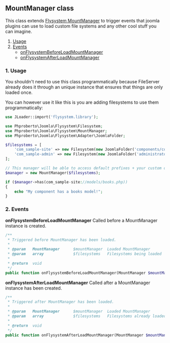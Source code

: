 ## MountManager class

This class extends [Flysystem MountManager](https://github.com/thephpleague/flysystem/blob/master/src/MountManager.php) to trigger events that joomla plugins can use to load custom file systems and any other cool stuff you can imagine.  

1. [Usage](#usage)
2. [Events](#events)
    * [onFlysystemBeforeLoadMountManager](#onFlysystemBeforeLoadMountManager)
    * [onFlysystemAfterLoadMountManager](#onFlysystemAfterLoadMountManager)

### 1. Usage <a id="usage"></a>

You shouldn't need to use this class programmatically because FileServer already does it through an unique instance that ensures that things are only loaded once.  

You can however use it like this is you are adding filesystems to use them programmatically:  

```php
use JLoader::import('flysystem.library');

use Phproberto\Joomla\Flysystem\Filesystem;
use Phproberto\Joomla\Flysystem\MountManager;
use Phproberto\Joomla\Flysystem\Adapter\JoomlaFolder;

$filesystems = [
	'com_sample-site' => new Filesystem(new JoomlaFolder('components/com_sample')),
	'com_sample-admin' => new Filesystem(new JoomlaFolder('administrator/components/com_sample'))
];

// This manager will be able to access default prefixes + your custom ones
$manager = new MountManager($filesystems);

if ($manager->has(com_sample-site://models/books.php))
{
	echo "My component has a books model!";
}
```

### 2. Events <a id="events"></a>

**onFlysystemBeforeLoadMountManager** Called before a MountManager instance is created.<a id="onFlysystemBeforeLoadMountManager"></a>

```php
/**
 * Triggered before MountManager has been loaded.
 *
 * @param   MountManager      $mountManager  Loaded MountManager
 * @param   array             $filesystems   Filesystems being loaded
 *
 * @return  void
 */
public function onFlysystemBeforeLoadMountManager(MountManager $mountManager, array &$filesystems)
```

**onFlysystemAfterLoadMountManager** Called after a MountManager instance has been created.<a id="onFlysystemAfterLoadMountManager"></a>

```php
/**
 * Triggered after MountManager has been loaded.
 *
 * @param   MountManager      $mountManager  Loaded MountManager
 * @param   array             $filesystems   Filesystems already loaded
 *
 * @return  void
 */
public function onFlysystemAfterLoadMountManager(MountManager $mountManager, array $filesystems)
```
